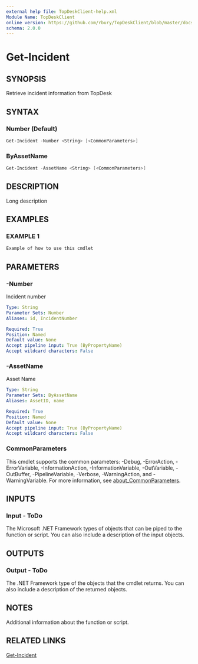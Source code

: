 ```yaml
---
external help file: TopDeskClient-help.xml
Module Name: TopDeskClient
online version: https://github.com/rbury/TopDeskClient/blob/master/docs/Get-Incidnet.md
schema: 2.0.0
---
```


# Get-Incident

## SYNOPSIS

Retrieve incident information from TopDesk

## SYNTAX

### Number (Default)

``` Powershell
Get-Incident -Number <String> [<CommonParameters>]
```

### ByAssetName

``` Powershell
Get-Incident -AssetName <String> [<CommonParameters>]
```

## DESCRIPTION

Long description

## EXAMPLES

### EXAMPLE 1

``` Powershell
Example of how to use this cmdlet
```

## PARAMETERS

### -Number

Incident number

```yaml
Type: String
Parameter Sets: Number
Aliases: id, IncidentNumber

Required: True
Position: Named
Default value: None
Accept pipeline input: True (ByPropertyName)
Accept wildcard characters: False
```

### -AssetName

Asset Name

```yaml
Type: String
Parameter Sets: ByAssetName
Aliases: AssetID, name

Required: True
Position: Named
Default value: None
Accept pipeline input: True (ByPropertyName)
Accept wildcard characters: False
```

### CommonParameters

This cmdlet supports the common parameters: -Debug, -ErrorAction, -ErrorVariable, -InformationAction, -InformationVariable, -OutVariable, -OutBuffer, -PipelineVariable, -Verbose, -WarningAction, and -WarningVariable. For more information, see [about_CommonParameters](http://go.microsoft.com/fwlink/?LinkID=113216).

## INPUTS

### Input - ToDo

The Microsoft .NET Framework types of objects that can be piped to the function or script.
You can also include a description of the input objects.

## OUTPUTS

### Output - ToDo

The .NET Framework type of the objects that the cmdlet returns.
You can also include a description of the returned objects.

## NOTES

Additional information about the function or script.

## RELATED LINKS

[Get-Incident](https://github.com/rbury/TopDeskClient/blob/master/docs/Get-Incident.md)
